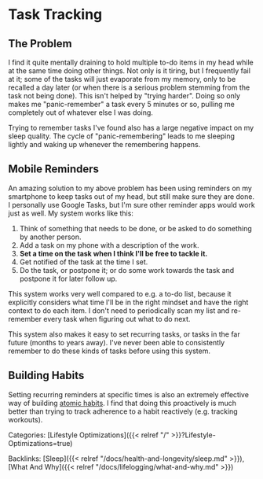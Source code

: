 # Task Tracking

## The Problem

I find it quite mentally draining to hold multiple to-do items in my head while
at the same time doing other things. Not only is it tiring, but I frequently
fail at it; some of the tasks will just evaporate from my memory, only to be
recalled a day later (or when there is a serious problem stemming from the task
not being done). This isn't helped by "trying harder". Doing so only makes me
"panic-remember" a task every 5 minutes or so, pulling me completely out of
whatever else I was doing.

Trying to remember tasks I've found also has a large negative impact on my
sleep quality. The cycle of "panic-remembering" leads to me sleeping lightly
and waking up whenever the remembering happens.

## Mobile Reminders

An amazing solution to my above problem has been using reminders on my
smartphone to keep tasks out of my head, but still make sure they are done. I
personally use Google Tasks, but I'm sure other reminder apps would work just
as well. My system works like this:

1. Think of something that needs to be done, or be asked to do something by
   another person.
1. Add a task on my phone with a description of the work.
1. **Set a time on the task when I think I'll be free to tackle it.**
1. Get notified of the task at the time I set.
1. Do the task, or postpone it; or do some work towards the task and postpone
   it for later follow up.

This system works very well compared to e.g. a to-do list, because it
explicitly considers what time I'll be in the right mindset and have the right
context to do each item. I don't need to periodically scan my list and
re-remember every task when figuring out what to do next.

This system also makes it easy to set recurring tasks, or tasks in the far
future (months to years away). I've never been able to consistently remember to
do these kinds of tasks before using this system.

## Building Habits

Setting recurring reminders at specific times is also an extremely effective
way of building [atomic habits](https://jamesclear.com/atomic-habits). I find
that doing this proactively is much better than trying to track adherence to a
habit reactively (e.g. tracking workouts).

Categories:
[Lifestyle Optimizations]({{< relref "/" >}}?Lifestyle-Optimizations=true)

Backlinks:
[Sleep]({{< relref "/docs/health-and-longevity/sleep.md" >}}),
[What And Why]({{< relref "/docs/lifelogging/what-and-why.md" >}})